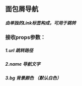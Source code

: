 ##  面包屑导航
##### 由单独的Link标签构成，可用于跳转
### 接收props参数：
##### 1.url  跳转路径   
##### 2.name  导航文字   
##### 3.bg    背景颜色   （默认白色）
